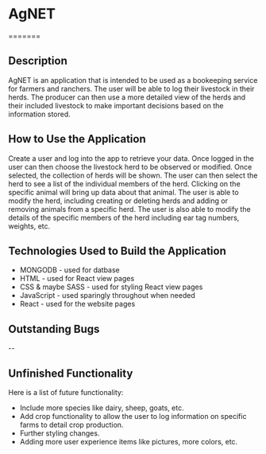 # AgNET
=======
## Description
AgNET is an application that is intended to be used as a bookeeping service for farmers and ranchers. The user will be able to log their livestock in their herds. The producer can then use a more detailed view of the herds and their included livestock to make important decisions based on the information stored.

## How to Use the Application
Create a user and log into the app to retrieve your data. Once logged in the user can then choose the livestock herd to be observed or modified. Once selected, the collection of herds will be shown. The user can then select the herd to see a list of the individual members of the herd. Clicking on the specific animal will bring up data about that animal. The user is able to modify the herd, including creating or deleting herds and adding or removing animals from a specific herd. The user is also able to modify the details of the specific members of the herd including ear tag numbers, weights, etc.

## Technologies Used to Build the Application
* MONGODB - used for datbase
* HTML - used for React view pages
* CSS & maybe SASS - used for styling React view pages
* JavaScript - used sparingly throughout when needed
* React - used for the website pages


## Outstanding Bugs
--

## Unfinished Functionality
Here is a list of future functionality:
- Include more species like dairy, sheep, goats, etc.
- Add crop functionality to allow the user to log information on specific farms to detail crop production.
- Further styling changes.
- Adding more user experience items like pictures, more colors, etc.